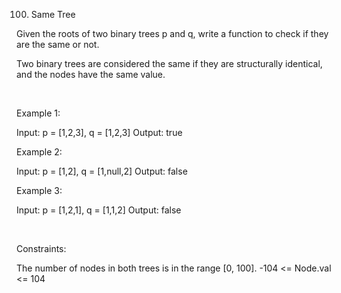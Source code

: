 100. Same Tree

Given the roots of two binary trees p and q, write a function to check if they are the same or not.

Two binary trees are considered the same if they are structurally identical, and the nodes have the same value.

 

Example 1:

Input: p = [1,2,3], q = [1,2,3]
Output: true


Example 2:

Input: p = [1,2], q = [1,null,2]
Output: false


Example 3:

Input: p = [1,2,1], q = [1,1,2]
Output: false


 

Constraints:

The number of nodes in both trees is in the range [0, 100].
-104 <= Node.val <= 104